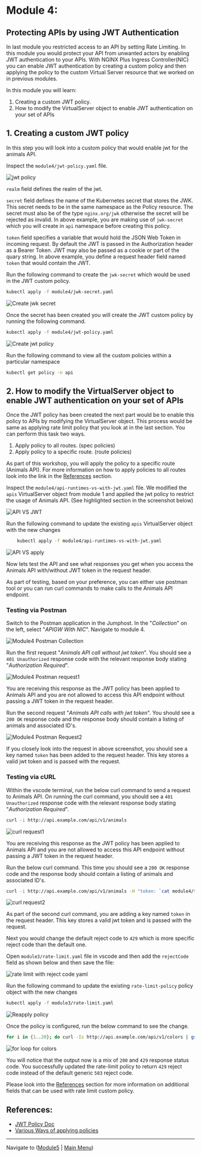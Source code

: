 # Module 4: 

## Protecting APIs by using JWT Authentication

In last module you restricted access to an API by setting Rate Limiting. In this module you would protect your API from unwanted actors by enabling JWT authentication to your APIs. With NGINX Plus Ingress Controller(NIC) you can enable JWT authentication by creating a custom policy and then applying the policy to the custom Virtual Server resource that we worked on in previous modules.  

In this module you will learn:
1. Creating a custom JWT policy. 
2. How to modify the VirtualServer object to enable JWT authentication on your set of APIs
   
## 1. Creating a custom JWT policy

In this step you will look into a custom policy that would enable jwt for the animals API.

Inspect the `module4/jwt-policy.yaml` file. 

![jwt policy](media/module4_jwt-policy.png)

`realm` field defines the realm of the jwt.

`secret` field defines the name of the Kubernetes secret that stores the JWK. This secret needs to be in the same namespace as the Policy resource. The secret must also be of the type `nginx.org/jwk` otherwise the secret will be rejected as invalid. In above example, you are making use of `jwk-secret` which you will create in `api` namespace before creating this policy.

`token` field specifies a variable that would hold the JSON Web Token in incoming request. By default the JWT is passed in the Authorization header as a Bearer Token. JWT may also be passed as a cookie or part of the quary string. In above example, you define a request header field named `token` that would contain the JWT.

Run the following command to create the `jwk-secret` which would be used in the JWT custom policy.
```bash
kubectl apply -f module4/jwk-secret.yaml
```
![Create jwk secret](media/module4_create-secret.png)

Once the secret has been created you will create the JWT custom policy by running the following command. 
```bash
kubectl apply -f module4/jwt-policy.yaml
```
![Create jwt policy](media/module4_create-jwt-policy.png)

Run the following command to view all the custom policies within a particular namespace
```bash
kubectl get policy -n api
```

## 2. How to modify the VirtualServer object to enable JWT authentication on your set of APIs

Once the JWT policy has been created the next part would be to enable this policy to APIs by modifying the VirtualServer object. This process would be same as applying rate limit policy that you look at in the last section. You can perform this task two ways.

1. Apply policy to all routes. (spec policies)
2. Apply policy to a specific route. (route policies)

As part of this workshop, you will apply the policy to a specific route (Animals API). For more information on how to apply policies to all routes look into the link in the [References](#references) section.

Inspect the `module4/api-runtimes-vs-with-jwt.yaml` file. We modified the `apis` VirtualServer object from module 1 and applied the jwt policy to restrict the usage of Animals API. (See highlighted section in the screenshot below)

![API VS JWT](media/module4_api-vs-jwt.png)

Run the following command to update the existing `apis` VirtualServer object with the new changes
```bash
    kubectl apply -f module4/api-runtimes-vs-with-jwt.yaml
```
![API VS apply](media/module4_api_vs_apply.png)

Now lets test the API and see what responses you get when you access the Animals API with/without JWT token in the request header.

As part of testing, based on your preference, you can either use postman tool or you can run curl commands to make calls to the Animals API endpoint.

### Testing via Postman

Switch to the Postman application in the Jumphost. In the "*Collection*" on the left, select "*APIGW With NIC*". Navigate to module 4.

![Module4 Postman Collection](media/module4_postman_collection.png)

Run the first request "*Animals API call without jwt token*".  You should see a `401 Unauthorized` response code with the relevant response body stating "*Authorization Required*".

![Module4 Postman request1](media/module4_postman_request1.png)

You are receiving this response as the JWT policy has been applied to Animals API and you are not allowed to access this API endpoint without passing a JWT token in the request header.

Run the second request "*Animals API calls with jwt token*". You should see a `200 OK` response code and the response body should contain a listing of animals and associated ID's. 

![Module4 Postman Request2](media/module4_postman_request2.png)

If you closely look into the request in above screenshot, you should see a key named `token` has been added to the request header. This key stores a valid jwt token and is passed with the request.

### Testing via cURL

Within the vscode terminal, run the below curl command to send a request to Animals API. On running the curl command, you should see a `401 Unauthorized` response code with the relevant response body stating "*Authorization Required*".
```bash
curl -i http://api.example.com/api/v1/animals
```
![curl request1](media/module4_curl_request1.png)

You are receiving this response as the JWT policy has been applied to Animals API and you are not allowed to access this API endpoint without passing a JWT token in the request header.

Run the below curl command. This time you should see a `200 OK` response code and the response body should contain a listing of animals and associated ID's.
```bash
curl -i http://api.example.com/api/v1/animals -H "token: `cat module4/token.jwt`" 
```
![curl request2](media/module4_curl_request2.png)

As part of the second curl command, you are adding a key named `token` in the request header. This key stores a valid jwt token and is passed with the request.


Next you would change the default reject code to `429` which is more specific reject code than the default one.

Open `module3/rate-limit.yaml` file in vscode and then add the `rejectCode` field as shown below and then save the file:

![rate limit with reject code yaml](media/module3_add_rejectcode.png)

Run the following command to update the existing `rate-limit-policy` policy object with the new changes
```bash
kubectl apply -f module3/rate-limit.yaml
```
![Reapply policy](media/module3_reapply_policy.png)

Once the policy is configured, run the below command to see the change.
```bash
for i in {1..20}; do curl -Is http://api.example.com/api/v1/colors | grep "HTTP"; done
```
![for loop for colors](media/module3_test_colors.png)

You will notice that the output now is a mix of `200` and `429` response status code. You successfully updated the rate-limit policy to return `429` reject code instead of the default generic `503` reject code.

Please look into the [References](#references) section for more information on additional fields that can be used with rate limit custom policy. 

## References:
- [JWT Policy Doc](https://docs.nginx.com/nginx-ingress-controller/configuration/policy-resource/#jwt)
- [Various Ways of applying policies](https://docs.nginx.com/nginx-ingress-controller/configuration/policy-resource/#applying-policies)



-------------

Navigate to ([Module5](../module5/readme.md) | [Main Menu](../README.md))
